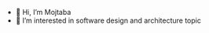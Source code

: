 - 👋 Hi, I’m Mojtaba
- 👀 I’m interested in software design and architecture topic
<!---
- 🌱 I’m currently learning ...
- 💞️ I’m looking to collaborate on ...
- 📫 How to reach me ...
mhasanlou/mhasanlou is a ✨ special ✨ repository because its `README.md` (this file) appears on your GitHub profile.
You can click the Preview link to take a look at your changes.
--->
